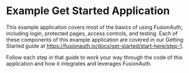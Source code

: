 # Example Get Started Application

This example application covers most of the basics of using FusionAuth, including login, protected pages, access controls, and testing. Each of these components of this example application are covered in our Getting Started guide at https://fusionauth.io/docs/get-started/start-here/step-1.

Follow each step in that guide to work your way through the code of this application and how it integrates and leverages FusionAuth.
